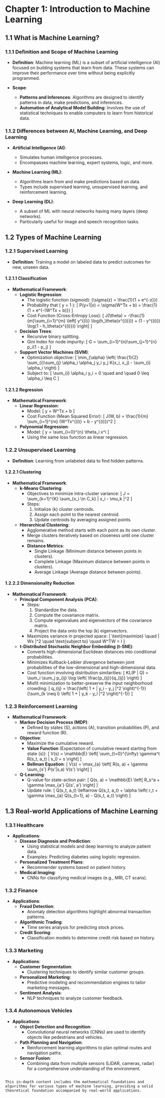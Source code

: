 
# Chapter 1: Introduction to Machine Learning

## 1.1 What is Machine Learning?

### 1.1.1 Definition and Scope of Machine Learning
- **Definition**: Machine learning (ML) is a subset of artificial intelligence (AI) focused on building systems that learn from data. These systems can improve their performance over time without being explicitly programmed.

- **Scope**:
  - **Patterns and Inferences**: Algorithms are designed to identify patterns in data, make predictions, and inferences.
  - **Automation of Analytical Model Building**: Involves the use of statistical techniques to enable computers to learn from historical data.

### 1.1.2 Differences between AI, Machine Learning, and Deep Learning

- **Artificial Intelligence (AI)**:
  - Simulates human intelligence processes.
  - Encompasses machine learning, expert systems, logic, and more.

- **Machine Learning (ML)**:
  - Algorithms learn from and make predictions based on data.
  - Types include supervised learning, unsupervised learning, and reinforcement learning.

- **Deep Learning (DL)**:
  - A subset of ML with neural networks having many layers (deep networks).
  - Particularly useful for image and speech recognition tasks.

## 1.2 Types of Machine Learning

### 1.2.1 Supervised Learning
- **Definition**: Training a model on labeled data to predict outcomes for new, unseen data.
  
#### 1.2.1.1 Classification
- **Mathematical Framework**:
  - **Logistic Regression**:
    - The logistic function (sigmoid): \(\sigma(z) = \frac{1}{1 + e^{-z}}\)
    - Probability that \( y = 1 \):
      \[
      P(y=1|x) = \sigma(W^Tx + b) = \frac{1}{1 + e^{-(W^Tx + b)}}
      \]
    - Cost Function (Cross-Entropy Loss):
      \[
      J(\theta) = -\frac{1}{m}\sum_{i=1}^{m} \left[ y^{(i)} \log(h_\theta(x^{(i)})) + (1 - y^{(i)}) \log(1 - h_\theta(x^{(i)})) \right]
      \]
  - **Decision Trees**:
    - Recursive binary splitting.
    - Gini Index for node impurity:
      \[
      G = \sum_{i=1}^{n}\sum_{j=1}^{n} p_i(1 - p_j)
      \]
  - **Support Vector Machines (SVM)**:
    - Optimization objective:
      \[
      \min_{\alpha} \left( \frac{1}{2} \sum_{i}\sum_{j} \alpha_i \alpha_j y_i y_j K(x_i, x_j) - \sum_{i} \alpha_i \right)
      \]
    - Subject to:
      \[
      \sum_{i} \alpha_i y_i = 0 \quad and \quad 0 \leq \alpha_i \leq C
      \]

#### 1.2.1.2 Regression
- **Mathematical Framework**:
  - **Linear Regression**:
    - Model:
      \[
      y = W^Tx + b
      \]
    - Cost Function (Mean Squared Error):
      \[
      J(W, b) = \frac{1}{m} \sum_{i=1}^{m} (W^Tx^{(i)} + b - y^{(i)})^2
      \]
  - **Polynomial Regression**:
    - Model:
      \[
      y = \sum_{i=0}^{n} \theta_i x^i
      \]
    - Using the same loss function as linear regression.

### 1.2.2 Unsupervised Learning
- **Definition**: Learning from unlabeled data to find hidden patterns.

#### 1.2.2.1 Clustering
- **Mathematical Framework**:
  - **k-Means Clustering**:
    - Objectives to minimize intra-cluster variance:
      \[
      J = \sum_{k=1}^{K} \sum_{x_i \in C_k} \| x_i - \mu_k \|^2
      \]
    - Steps:
      1. Initialize \(k\) cluster centroids.
      2. Assign each point to the nearest centroid.
      3. Update centroids by averaging assigned points.
  - **Hierarchical Clustering**:
    - Agglomerative method starts with each point as its own cluster.
    - Merge clusters iteratively based on closeness until one cluster remains.
    - **Distance Metrics**:
      - Single Linkage (Minimum distance between points in clusters).
      - Complete Linkage (Maximum distance between points in clusters).
      - Average Linkage (Average distance between points).

#### 1.2.2.2 Dimensionality Reduction
- **Mathematical Framework**:
  - **Principal Component Analysis (PCA)**:
    - Steps:
      1. Standardize the data.
      2. Compute the covariance matrix.
      3. Compute eigenvalues and eigenvectors of the covariance matrix.
      4. Project the data onto the top \(k\) eigenvectors.
    - Maximizes variance in projected space:
      \[
      \text{maximize} \quad \| Wx \|^2 \quad \text{subject to} \quad W^TW = I
      \]
  - **t-Distributed Stochastic Neighbor Embedding (t-SNE)**:
    - Converts high-dimensional Euclidean distances into conditional probabilities.
    - Minimizes Kullback-Leibler divergence between joint probabilities of the low-dimensional and high-dimensional data.
    - Cost function involving distribution similarities:
      \[
      KL(P \| Q) = \sum_i \sum_j p_{ij} \log \left( \frac{p_{ij}}{q_{ij}} \right)
      \]
    - Misfit minimization to better-preserve the input neighborhood crowding:
      \[
      q_{ij} = \frac{\left( 1 + \| y_i - y_j \|^2 \right)^{-1}}{\sum_{k \neq l} \left( 1 + \| y_k - y_l \|^2 \right)^{-1}}
      \]

### 1.2.3 Reinforcement Learning
- **Mathematical Framework**:
  - **Markov Decision Process (MDP)**:
    - Defined by states \(S\), actions \(A\), transition probabilities \(P\), and reward function \(R\).
  - **Objective**:
    - Maximize the cumulative reward.
    - **Value Function** (Expectation of cumulative reward starting from state \(s\)):
      \[
      V(s) = \mathbb{E} \left[ \sum_{t=0}^{\infty} \gamma^t R(s_t, a_t) | s_0 = s \right]
      \]
    - **Bellman Equation**:
      \[
      V(s) = \max_{a} \left[ R(s, a) + \gamma \sum_{s'} P(s'|s,a) V(s') \right]
      \]
  - **Q-Learning**:
    - Q-value for state-action pair:
      \[
      Q(s, a) = \mathbb{E} \left[ R_s^a + \gamma \max_{a'} Q(s', a') \right]
      \]
    - Update rule:
      \[
      Q(s_t, a_t) \leftarrow Q(s_t, a_t) + \alpha \left( r_t + \gamma \max_{a} Q(s_{t+1}, a) - Q(s_t, a_t) \right)
      \]

## 1.3 Real-world Applications of Machine Learning

### 1.3.1 Healthcare
- **Applications**:
  - **Disease Diagnosis and Prediction**:
    - Using statistical models and deep learning to analyze patient data.
    - Examples: Predicting diabetes using logistic regression.
  - **Personalized Treatment Plans**:
    - Recommender systems based on patient history.
  - **Medical Imaging**:
    - CNNs for classifying medical images (e.g., MRI, CT scans).

### 1.3.2 Finance
- **Applications**:
  - **Fraud Detection**:
    - Anomaly detection algorithms highlight abnormal transaction patterns.
  - **Algorithmic Trading**:
    - Time series analysis for predicting stock prices.
  - **Credit Scoring**:
    - Classification models to determine credit risk based on history.

### 1.3.3 Marketing
- **Applications**:
  - **Customer Segmentation**:
    - Clustering techniques to identify similar customer groups.
  - **Personalized Marketing**:
    - Predictive modeling and recommendation engines to tailor marketing messages.
  - **Sentiment Analysis**:
    - NLP techniques to analyze customer feedback.

### 1.3.4 Autonomous Vehicles
- **Applications**:
  - **Object Detection and Recognition**:
    - Convolutional neural networks (CNNs) are used to identify objects like pedestrians and vehicles.
  - **Path Planning and Navigation**:
    - Reinforcement learning algorithms to plan optimal routes and navigation paths.
  - **Sensor Fusion**:
    - Combining data from multiple sensors (LiDAR, cameras, radar) for a comprehensive understanding of the environment.
```

This in-depth content includes the mathematical foundations and algorithms for various types of machine learning, providing a solid theoretical foundation accompanied by real-world applications.